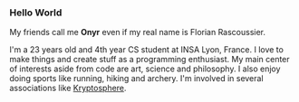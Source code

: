### Hello World

My friends call me **Onyr** even if my real name is Florian Rascoussier. 

I'm a 23 years old and 4th year CS student at INSA Lyon, France. I love to make things and create stuff as a programming enthusiast. My main center of interests aside from code are art, science and philosophy. I also enjoy doing sports like running, hiking and archery. I'm involved in several associations like [Kryptosphere](https://kryptosphere.org/en/).

<!--
**0nyr/0nyr** is a ✨ _special_ ✨ repository because its `README.md` (this file) appears on your GitHub profile.


- 🔭 I’m currently working on ...
- 🌱 I’m currently learning ...
- 👯 I’m looking to collaborate on ...
- 🤔 I’m looking for help with ...
- 💬 Ask me about ...
- 📫 How to reach me: ...
- 😄 Pronouns: ...
- ⚡ Fun fact: ...

### Useful links

##### examples
https://github.com/itsZed0

##### tutos
https://www.sitepoint.com/github-profile-readme/

##### tools
https://unicode-table.com/en/

-->
